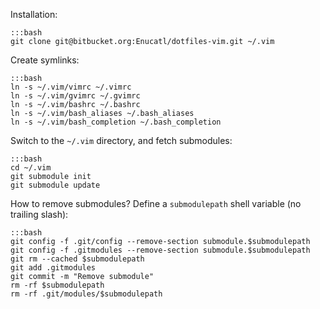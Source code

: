 Installation:

    :::bash
    git clone git@bitbucket.org:Enucatl/dotfiles-vim.git ~/.vim

Create symlinks:

    :::bash
    ln -s ~/.vim/vimrc ~/.vimrc
    ln -s ~/.vim/gvimrc ~/.gvimrc
    ln -s ~/.vim/bashrc ~/.bashrc
    ln -s ~/.vim/bash_aliases ~/.bash_aliases
    ln -s ~/.vim/bash_completion ~/.bash_completion

Switch to the `~/.vim` directory, and fetch submodules:

    :::bash
    cd ~/.vim
    git submodule init
    git submodule update

How to remove submodules?
Define a `submodulepath` shell variable (no trailing slash):

    :::bash
    git config -f .git/config --remove-section submodule.$submodulepath
    git config -f .gitmodules --remove-section submodule.$submodulepath
    git rm --cached $submodulepath
    git add .gitmodules
    git commit -m "Remove submodule"
    rm -rf $submodulepath
    rm -rf .git/modules/$submodulepath
